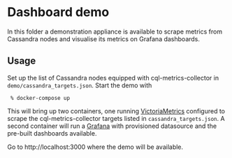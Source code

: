 # Dashboard demo

In this folder a demonstration appliance is available to scrape metrics from Cassandra nodes and visualise its metrics on Grafana dashboards.

## Usage

Set up the list of Cassandra nodes equipped with cql-metrics-collector in `demo/cassandra_targets.json`. Start the demo with

``` % docker-compose up```

This will bring up two containers, one running [VictoriaMetrics](https://docs.victoriametrics.com/) configured to scrape the cql-metrics-collector targets listed in `cassandra_targets.json`. A second container will run a [Grafana](https://grafana.com/oss/grafana/) with provisioned datasource and the pre-built dashboards available.

Go to http://localhost:3000 where the demo will be available.
